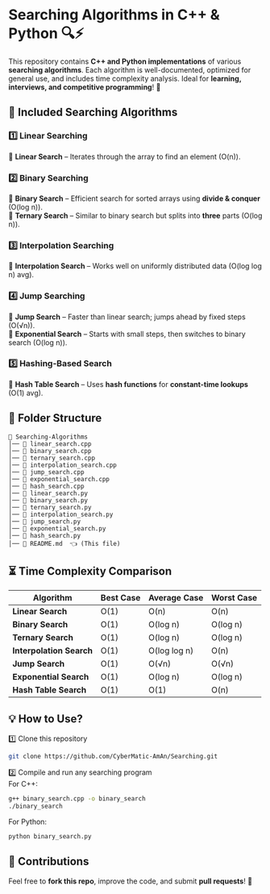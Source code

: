 # Searching Algorithms in C++ & Python 🔍⚡  

This repository contains **C++ and Python implementations** of various **searching algorithms**. Each algorithm is well-documented, optimized for general use, and includes time complexity analysis. Ideal for **learning, interviews, and competitive programming**! 🚀

## 📌 Included Searching Algorithms  

### **1️⃣ Linear Searching**  
🔹 **Linear Search** – Iterates through the array to find an element (O(n)).  

### **2️⃣ Binary Searching**  
🔹 **Binary Search** – Efficient search for sorted arrays using **divide & conquer** (O(log n)).  
🔹 **Ternary Search** – Similar to binary search but splits into **three** parts (O(log n)).  

### **3️⃣ Interpolation Searching**  
🔹 **Interpolation Search** – Works well on uniformly distributed data (O(log log n) avg).  

### **4️⃣ Jump Searching**  
🔹 **Jump Search** – Faster than linear search; jumps ahead by fixed steps (O(√n)).  
🔹 **Exponential Search** – Starts with small steps, then switches to binary search (O(log n)).  

### **5️⃣ Hashing-Based Search**  
🔹 **Hash Table Search** – Uses **hash functions** for **constant-time lookups** (O(1) avg).  

## 📂 Folder Structure  
```
📂 Searching-Algorithms
│── 📜 linear_search.cpp
│── 📜 binary_search.cpp
│── 📜 ternary_search.cpp
│── 📜 interpolation_search.cpp
│── 📜 jump_search.cpp
│── 📜 exponential_search.cpp
│── 📜 hash_search.cpp
│── 📜 linear_search.py
│── 📜 binary_search.py
│── 📜 ternary_search.py
│── 📜 interpolation_search.py
│── 📜 jump_search.py
│── 📜 exponential_search.py
│── 📜 hash_search.py
│── 📜 README.md  👈 (This file)
```

## ⏳ Time Complexity Comparison  
| Algorithm              | Best Case | Average Case | Worst Case |
|------------------------|----------|-------------|------------|
| **Linear Search**      | O(1)      | O(n)        | O(n)       |
| **Binary Search**      | O(1)      | O(log n)    | O(log n)   |
| **Ternary Search**     | O(1)      | O(log n)    | O(log n)   |
| **Interpolation Search** | O(1)   | O(log log n) | O(n)       |
| **Jump Search**        | O(1)      | O(√n)       | O(√n)      |
| **Exponential Search** | O(1)      | O(log n)    | O(log n)   |
| **Hash Table Search**  | O(1)      | O(1)        | O(n)       |

## 💡 How to Use?  
1️⃣ Clone this repository  
```sh
git clone https://github.com/CyberMatic-AmAn/Searching.git
```  
2️⃣ Compile and run any searching program  
For C++:
```sh
g++ binary_search.cpp -o binary_search
./binary_search
```
For Python:
```sh
python binary_search.py
```

## 📌 Contributions  
Feel free to **fork this repo**, improve the code, and submit **pull requests**! 🚀  


